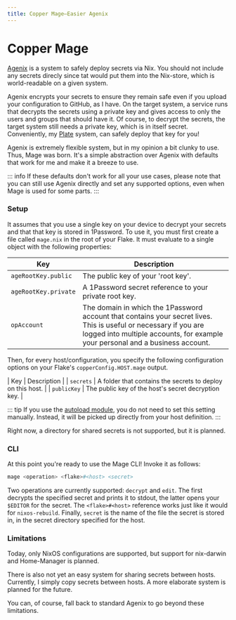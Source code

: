 ```yaml
---
title: Copper Mage–Easier Agenix
---
```


# Copper Mage

[Agenix](https://github.com/ryantm/agenix) is a system to safely deploy secrets via Nix.
You should not include any secrets direcly since tat would put them into the Nix-store, which is world-readable on a given system.

Agenix encrypts your secrets to ensure they remain safe even if you upload your configuration to GitHub, as I have.
On the target system, a service runs that decrypts the secrets using a private key and gives access to only the users and groups that should have it.
Of course, to decrypt the secrets, the target system still needs a private key, which is in itself secret.
Conveniently, my [Plate](plate) system, can safely deploy that key for you!

Agenix is extremely flexible system, but in my opinion a bit clunky to use.
Thus, Mage was born.
It's a simple abstraction over Agenix with defaults that work for me and make it a breeze to use.

::: info
If these defaults don't work for all your use cases, please note that you can still use Agenix directly and set any supported options, even when Mage is used for some parts.
:::

### Setup

It assumes that you use a single key on your device to decrypt your secrets and that that key is stored in 1Password.
To use it, you must first create a file called `mage.nix` in the root of your Flake.
It must evaluate to a single object with the following properties:

| Key | Description |
| --- | ----------- |
| `ageRootKey.public` | The public key of your 'root key'. |
| `ageRootKey.private` | A 1Password secret reference to your private root key. |
| `opAccount` | The domain in which the 1Password account that contains your secret lives. This is useful or necessary if you are logged into multiple accounts, for example your personal and a business account. |

Then, for every host/configuration, you specify the following configuration options on your Flake's `copperConfig.HOST.mage` output.

| Key | Description |
| `secrets` | A folder that contains the secrets to deploy on this host. |
| `publicKey` | The public key of the host's secret decryption key. |

::: tip
If you use the [autoload module](/features/gleaming-autoload), you do not need to set this setting manually.
Instead, it will be picked up directly from your host definition.
:::

Right now, a directory for shared secrets is not supported, but it is planned.

### CLI

At this point you're ready to use the Mage CLI!
Invoke it as follows:
```sh
mage <operation> <flake>#<host> <secret>
```

Two operations are currently supported: `decrypt` and `edit`.
The first decrypts the specified secret and prints it to stdout, the latter opens your `$EDITOR` for the secret.
The `<flake>#<host>` reference works just like it would for `nixos-rebuild`.
Finally, `secret` is the name of the file the secret is stored in, in the secret directory specified for the host.

### Limitations

Today, only NixOS configurations are supported, but support for nix-darwin and Home-Manager is planned.

There is also not yet an easy system for sharing secrets between hosts.
Currently, I simply copy secrets between hosts.
A more elaborate system is planned for the future.

You can, of course, fall back to standard Agenix to go beyond these limitations.
